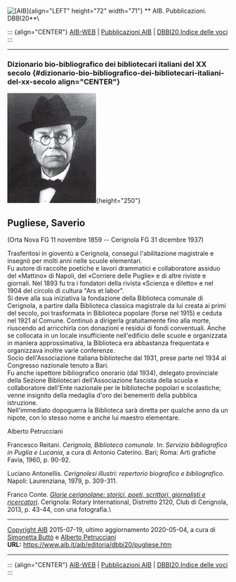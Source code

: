 ![\[AIB\]](/aib/wi/aibv72.gif){align="LEFT" height="72" width="71"}
** AIB. Pubblicazioni. DBBI20**\

::: {align="CENTER"}
[AIB-WEB](/) \| [Pubblicazioni AIB](/pubblicazioni/) \| [DBBI20 Indice
delle voci](dbbi20.htm)
:::

------------------------------------------------------------------------

### Dizionario bio-bibliografico dei bibliotecari italiani del XX secolo {#dizionario-bio-bibliografico-dei-bibliotecari-italiani-del-xx-secolo align="CENTER"}

![\[Ritratto\]](pugliese.jpg){height="250"}

## Pugliese, Saverio

(Orta Nova FG 11 novembre 1859 -- Cerignola FG 31 dicembre 1937)

Trasferitosi in gioventù a Cerignola, conseguì l\'abilitazione
magistrale e insegnò per molti anni nelle scuole elementari.\
Fu autore di raccolte poetiche e lavori drammatici e collaboratore
assiduo del «Mattino» di Napoli, del «Corriere delle Puglie» e di altre
riviste e giornali. Nel 1893 fu tra i fondatori della rivista «Scienza e
diletto» e nel 1904 del circolo di cultura \"Ars et labor\".\
Si deve alla sua iniziativa la fondazione della Biblioteca comunale di
Cerignola, a partire dalla Biblioteca classica magistrale da lui creata
ai primi del secolo, poi trasformata in Biblioteca popolare (forse nel
1915) e ceduta nel 1921 al Comune. Continuò a dirigerla gratuitamente
fino alla morte, riuscendo ad arricchirla con donazioni e residui di
fondi conventuali. Anche se collocata in un locale insufficiente
nell\'edificio delle scuole e organizzata in maniera approssimativa, la
Biblioteca era abbastanza frequentata e organizzava inoltre varie
conferenze.\
Socio dell\'Associazione italiana biblioteche dal 1931, prese parte nel
1934 al Congresso nazionale tenuto a Bari.\
Fu anche ispettore bibliografico onorario (dal 1934), delegato
provinciale della Sezione Bibliotecari dell\'Associazione fascista della
scuola e collaboratore dell\'Ente nazionale per le biblioteche popolari
e scolastiche; venne insignito della medaglia d\'oro dei benemeriti
della pubblica istruzione.\
Nell\'immediato dopoguerra la Biblioteca sarà diretta per qualche anno
da un nipote, con lo stesso nome e anche lui maestro elementare.

Alberto Petrucciani

Francesco Reitani. *Cerignola, Biblioteca comunale*. In: *Servizio
bibliografico in Puglia e Lucania*, a cura di Antonio Caterino. Bari;
Roma: Arti grafiche Favia, 1960, p. 90-92.

Luciano Antonellis. *Cerignolesi illustri: repertorio biografico e
bibliografico*. Napoli: Laurenziana, 1979, p. 309-311.

Franco Conte. *[Glorie cerignolane: storici, poeti, scrittori,
giornalisti e
ricercatori](http://www.hsespace.it/cerignola/pergola_site/files/glorie_cerignolaneBQ.pdf)*.
Cerignola: Rotary International, Distretto 2120, Club di Cerignola,
2013, p. 43-44, con una fotografia.\

------------------------------------------------------------------------

[Copyright AIB](/su-questo-sito/dichiarazione-di-copyright-aib-web/)
2015-07-19, ultimo aggiornamento 2020-05-04, a cura di [Simonetta
Buttò](/aib/redazione3.htm) e [Alberto
Petrucciani](/su-questo-sito/redazione-aib-web/)\
**URL:** https://www.aib.it/aib/editoria/dbbi20/pugliese.htm

------------------------------------------------------------------------

::: {align="CENTER"}
[AIB-WEB](/) \| [Pubblicazioni AIB](/pubblicazioni/) \| [DBBI20 Indice
delle voci](dbbi20.htm)
:::

